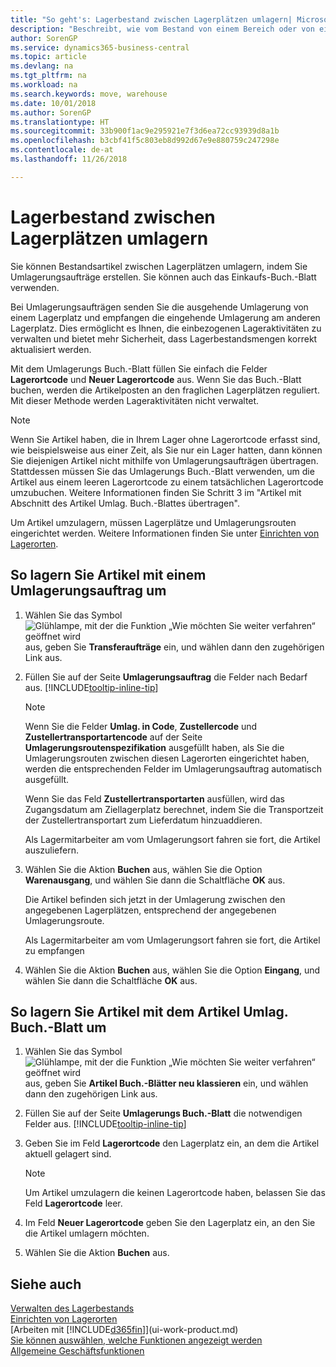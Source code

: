 ```yaml
---
title: "So geht's: Lagerbestand zwischen Lagerplätzen umlagern| Microsoft Docs"
description: "Beschreibt, wie vom Bestand von einem Bereich oder von einem Lager an einen anderen Ort umgebucht wird, entweder mit dem Umlagerungs Buch.-Blatt mit oder den Umlagerungsaufträgen."
author: SorenGP
ms.service: dynamics365-business-central
ms.topic: article
ms.devlang: na
ms.tgt_pltfrm: na
ms.workload: na
ms.search.keywords: move, warehouse
ms.date: 10/01/2018
ms.author: SorenGP
ms.translationtype: HT
ms.sourcegitcommit: 33b900f1ac9e295921e7f3d6ea72cc93939d8a1b
ms.openlocfilehash: b3cbf41f5c803eb8d992d67e9e880759c247298e
ms.contentlocale: de-at
ms.lasthandoff: 11/26/2018

---
```

# <a name="transfer-inventory-between-locations"></a>Lagerbestand zwischen Lagerplätzen umlagern
Sie können Bestandsartikel zwischen Lagerplätzen umlagern, indem Sie Umlagerungsaufträge erstellen. Sie können auch das Einkaufs-Buch.-Blatt verwenden.

Bei Umlagerungsaufträgen senden Sie die ausgehende Umlagerung von einem Lagerplatz und empfangen die eingehende Umlagerung am anderen Lagerplatz. Dies ermöglicht es Ihnen, die einbezogenen Lageraktivitäten zu verwalten und bietet mehr Sicherheit, dass Lagerbestandsmengen korrekt aktualisiert werden.

Mit dem Umlagerungs Buch.-Blatt füllen Sie einfach die Felder **Lagerortcode** und **Neuer Lagerortcode** aus. Wenn Sie das Buch.-Blatt buchen, werden die Artikelposten an den fraglichen Lagerplätzen reguliert. Mit dieser Methode werden Lageraktivitäten nicht verwaltet.

> [!NOTE]  
>   Wenn Sie Artikel haben, die in Ihrem Lager ohne Lagerortcode erfasst sind, wie beispielsweise aus einer Zeit, als Sie nur ein Lager hatten, dann können Sie diejenigen Artikel nicht mithilfe von Umlagerungsaufträgen übertragen. Stattdessen müssen Sie das Umlagerungs Buch.-Blatt verwenden, um die Artikel aus einem leeren Lagerortcode zu einem tatsächlichen Lagerortcode umzubuchen.  Weitere Informationen finden Sie Schritt 3 im "Artikel mit Abschnitt des Artikel Umlag. Buch.-Blattes übertragen".

Um Artikel umzulagern, müssen Lagerplätze und Umlagerungsrouten eingerichtet werden. Weitere Informationen finden Sie unter [Einrichten von Lagerorten](inventory-how-setup-locations.md).

## <a name="to-transfer-items-with-a-transfer-order"></a>So lagern Sie Artikel mit einem Umlagerungsauftrag um
1. Wählen Sie das Symbol ![Glühlampe, mit der die Funktion „Wie möchten Sie weiter verfahren“ geöffnet wird](media/ui-search/search_small.png "Wie möchten Sie weiter verfahren?") aus, geben Sie **Transferaufträge** ein, und wählen dann den zugehörigen Link aus.
2. Füllen Sie auf der Seite **Umlagerungsauftrag** die Felder nach Bedarf aus. [!INCLUDE[tooltip-inline-tip](includes/tooltip-inline-tip_md.md)]

    > [!NOTE]  
    >   Wenn Sie die Felder **Umlag. in Code**, **Zustellercode** und **Zustellertransportartencode** auf der Seite **Umlagerungsroutenspezifikation** ausgefüllt haben, als Sie die Umlagerungsrouten zwischen diesen Lagerorten eingerichtet haben, werden die entsprechenden Felder im Umlagerungsauftrag automatisch ausgefüllt.

    Wenn Sie das Feld **Zustellertransportarten** ausfüllen, wird das Zugangsdatum am Ziellagerplatz berechnet, indem Sie die Transportzeit der Zustellertransportart zum Lieferdatum hinzuaddieren.

    Als Lagermitarbeiter am vom Umlagerungsort fahren sie fort, die Artikel auszuliefern.
3. Wählen Sie die Aktion **Buchen** aus, wählen Sie die Option **Warenausgang**, und wählen Sie dann die Schaltfläche **OK** aus.

    Die Artikel befinden sich jetzt in der Umlagerung zwischen den angegebenen Lagerplätzen, entsprechend der angegebenen Umlagerungsroute.

    Als Lagermitarbeiter am vom Umlagerungsort fahren sie fort, die Artikel zu empfangen
4. Wählen Sie die Aktion **Buchen** aus, wählen Sie die Option **Eingang**, und wählen Sie dann die Schaltfläche **OK** aus.

## <a name="to-transfer-items-with-the-item-reclassification-journal"></a>So lagern Sie Artikel mit dem Artikel Umlag. Buch.-Blatt um
1. Wählen Sie das Symbol ![Glühlampe, mit der die Funktion „Wie möchten Sie weiter verfahren“ geöffnet wird](media/ui-search/search_small.png "Wie möchten Sie weiter verfahren?") aus, geben Sie **Artikel Buch.-Blätter neu klassieren** ein, und wählen dann den zugehörigen Link aus.
2. Füllen Sie auf der Seite **Umlagerungs Buch.-Blatt** die notwendigen Felder aus. [!INCLUDE[tooltip-inline-tip](includes/tooltip-inline-tip_md.md)]
3. Geben Sie im Feld **Lagerortcode** den Lagerplatz ein, an dem die Artikel aktuell gelagert sind.

    > [!NOTE]  
    >   Um Artikel umzulagern die keinen Lagerortcode haben, belassen Sie das Feld **Lagerortcode** leer.
4. Im Feld **Neuer Lagerortcode** geben Sie den Lagerplatz ein, an den Sie die Artikel umlagern möchten.
5. Wählen Sie die Aktion **Buchen** aus.

## <a name="see-also"></a>Siehe auch
[Verwalten des Lagerbestands](inventory-manage-inventory.md)  
[Einrichten von Lagerorten](inventory-how-setup-locations.md)  
[Arbeiten mit [!INCLUDE[d365fin](includes/d365fin_md.md)]](ui-work-product.md)  
[Sie können auswählen, welche Funktionen angezeigt werden](ui-experiences.md)  
[Allgemeine Geschäftsfunktionen](ui-across-business-areas.md)

